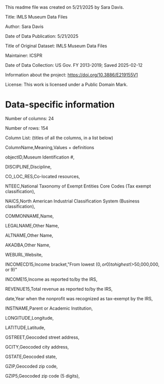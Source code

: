 This readme file was created on 5/21/2025 by Sara Davis.

Title: IMLS Museum Data Files

Author: Sara Davis

Date of Data Publication: 5/21/2025

Title of Original Dataset: IMLS Museum Data Files

Maintainer: ICSPR

Date of Data Collection: US Gov. FY 2013-2019; Saved 2025-02-12

Information about the project: https://doi.org/10.3886/E219155V1

License: This work is licensed under a Public Domain Mark.

# Data-specific information

Number of columns: 24

Number of rows: 154

Column List: (titles of all the columns, in a list below)

ColumnName,Meaning,Values + definitions

objectID,Museum Identification #,

DISCIPLINE,Discipline,

CO_LOC_RES,Co-located resources,

NTEEC,National Taxonomy of Exempt Entities Core Codes (Tax exempt classification),

NAICS,North American Industrial Classification System (Business classification),

COMMONNAME,Name,

LEGALNAME,Other Name,

ALTNAME,Other Name,

AKADBA,Other Name,

WEBURL,Website,

INCOMECD15,Income bracket,"From lowest ($0, or 0) to highest (>$50,000,000, or 9)"

INCOME15,Income as reported to/by the IRS,

REVENUE15,Total revenue as reported to/by the IRS,

date,Year when the nonprofit was recognized as tax-exempt by the IRS,

INSTNAME,Parent or Academic Institution,

LONGITUDE,Longitude,

LATITUDE,Latitude,

GSTREET,Geocoded street address,

GCITY,Geocoded city address,

GSTATE,Geocoded state,

GZIP,Geocoded zip code,

GZIP5,Geocoded zip code (5 digits),